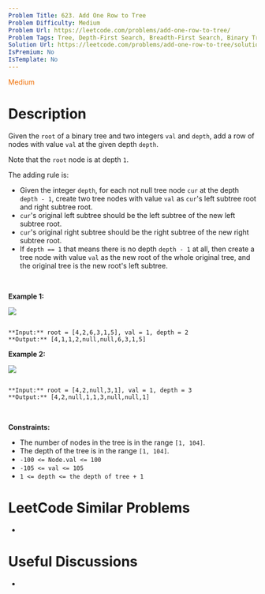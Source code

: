 ```yaml
---
Problem Title: 623. Add One Row to Tree
Problem Difficulty: Medium
Problem Url: https://leetcode.com/problems/add-one-row-to-tree/
Problem Tags: Tree, Depth-First Search, Breadth-First Search, Binary Tree
Solution Url: https://leetcode.com/problems/add-one-row-to-tree/solution/
IsPremium: No
IsTemplate: No
---
```


<span style="color: rgb(239, 108, 0);">Medium</span>

# Description

Given the `root` of a binary tree and two integers `val` and `depth`, add a row of nodes with value `val` at the given depth `depth`.


Note that the `root` node is at depth `1`.


The adding rule is:


* Given the integer `depth`, for each not null tree node `cur` at the depth `depth - 1`, create two tree nodes with value `val` as `cur`'s left subtree root and right subtree root.
* `cur`'s original left subtree should be the left subtree of the new left subtree root.
* `cur`'s original right subtree should be the right subtree of the new right subtree root.
* If `depth == 1` that means there is no depth `depth - 1` at all, then create a tree node with value `val` as the new root of the whole original tree, and the original tree is the new root's left subtree.


 


**Example 1:**


![](https://assets.leetcode.com/uploads/2021/03/15/addrow-tree.jpg)

```

**Input:** root = [4,2,6,3,1,5], val = 1, depth = 2
**Output:** [4,1,1,2,null,null,6,3,1,5]

```

**Example 2:**


![](https://assets.leetcode.com/uploads/2021/03/11/add2-tree.jpg)

```

**Input:** root = [4,2,null,3,1], val = 1, depth = 3
**Output:** [4,2,null,1,1,3,null,null,1]

```

 


**Constraints:**


* The number of nodes in the tree is in the range `[1, 104]`.
* The depth of the tree is in the range `[1, 104]`.
* `-100 <= Node.val <= 100`
* `-105 <= val <= 105`
* `1 <= depth <= the depth of tree + 1`




# LeetCode Similar Problems

- []()

# Useful Discussions

- []()
